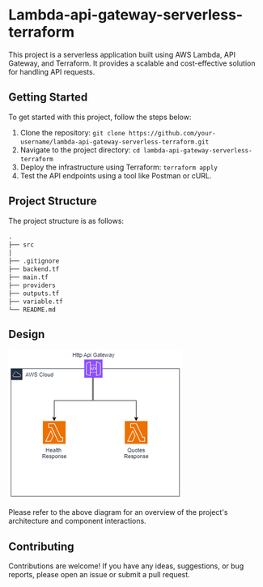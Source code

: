 
# Lambda-api-gateway-serverless-terraform

This project is a serverless application built using AWS Lambda, API Gateway, and Terraform. It provides a scalable and cost-effective solution for handling API requests.

## Getting Started

To get started with this project, follow the steps below:

1. Clone the repository: `git clone https://github.com/your-username/lambda-api-gateway-serverless-terraform.git`
2. Navigate to the project directory: `cd lambda-api-gateway-serverless-terraform`
3. Deploy the infrastructure using Terraform: `terraform apply`
5. Test the API endpoints using a tool like Postman or cURL.

## Project Structure

The project structure is as follows:

```
.
├── src
│   
├── .gitignore
├── backend.tf
├── main.tf
├── providers
├── outputs.tf
├── variable.tf
└── README.md
```

## Design

![Design](design.png)

Please refer to the above diagram for an overview of the project's architecture and component interactions.

## Contributing

Contributions are welcome! If you have any ideas, suggestions, or bug reports, please open an issue or submit a pull request.

